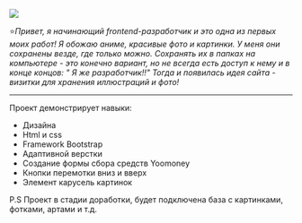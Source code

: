 
![](https://habrastorage.org/webt/5g/er/4b/5ger4b1alf1nialna-c87zgheec.png)


:star:_Привет, я начинающий frontend-разработчик и это одна из первых моих работ! Я обожаю аниме, красивые фото и картинки. У меня они сохранены везде, где только можно. Сохранять их в папках на компьютере - это конечно вариант, но не всегда есть доступ к нему и в конце концов: " Я же разработчик!!" Тогда и появилась идея сайта - визитки для хранения иллюстраций и фото!_
___
 Проект демонстрирует навыки:
*  Дизайна
*  Нtml и css 
*  Framework Bootstrap
*  Адаптивной верстки
*  Создание формы сбора средств Yoomoney
*  Кнопки перемотки вниз и вверх
*  Элемент карусель картинок



P.S Проект в стадии доработки, будет подключена база с картинками, фотками, артами и т.д.



